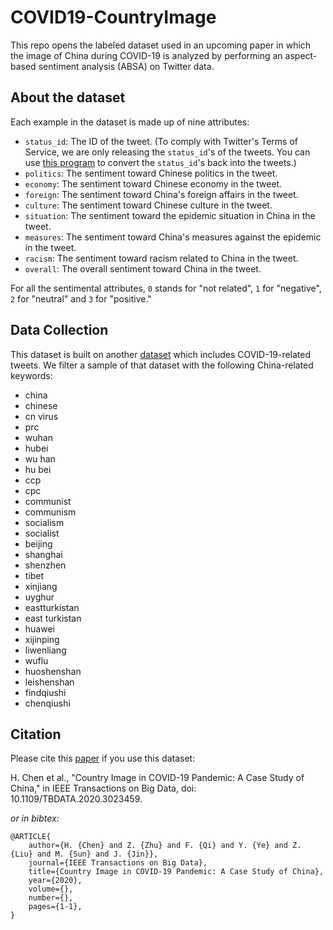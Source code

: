 # COVID19-CountryImage

This repo opens the labeled dataset used in an upcoming paper in which the image of China during COVID-19 is analyzed by performing an aspect-based sentiment analysis (ABSA) on Twitter data.

## About the dataset

Each example in the dataset is made up of nine attributes:

- `status_id`: The ID of the tweet. (To comply with Twitter's Terms of Service, we are only releasing the `status_id`'s of the tweets. You can use [this program](https://github.com/DocNow/hydrator) to convert the `status_id`'s back into the tweets.)
- `politics`: The sentiment toward Chinese politics in the tweet.
- `economy`: The sentiment toward Chinese economy in the tweet.
- `foreign`: The sentiment toward China's foreign affairs in the tweet.
- `culture`: The sentiment toward Chinese culture in the tweet.
- `situation`: The sentiment toward the epidemic situation in China in the tweet.
- `measures`: The sentiment toward China's measures against the epidemic in the tweet.
- `racism`: The sentiment toward racism related to China in the tweet.
- `overall`: The overall sentiment toward China in the tweet.

For all the sentimental attributes, `0` stands for "not related", `1` for "negative", `2` for "neutral" and `3` for "positive."

## Data Collection

This dataset is built on another [dataset](https://github.com/echen102/COVID-19-TweetIDs) which includes COVID-19-related tweets. We filter a sample of that dataset with the following China-related keywords:

- china
- chinese
- cn virus
- prc
- wuhan
- hubei
- wu han
- hu bei
- ccp
- cpc
- communist
- communism
- socialism
- socialist
- beijing
- shanghai
- shenzhen
- tibet
- xinjiang
- uyghur
- eastturkistan
- east turkistan
- huawei
- xijinping
- liwenliang
- wuflu
- huoshenshan
- leishenshan
- findqiushi
- chenqiushi

## Citation

Please cite this [paper](https://ieeexplore.ieee.org/document/9195107) if you use this dataset:

H. Chen et al., "Country Image in COVID-19 Pandemic: A Case Study of China," in IEEE Transactions on Big Data, doi: 10.1109/TBDATA.2020.3023459.

*or in bibtex:*

    @ARTICLE{
        author={H. {Chen} and Z. {Zhu} and F. {Qi} and Y. {Ye} and Z. {Liu} and M. {Sun} and J. {Jin}},
        journal={IEEE Transactions on Big Data},
        title={Country Image in COVID-19 Pandemic: A Case Study of China},
        year={2020},
        volume={},
        number={},
        pages={1-1},
    }

